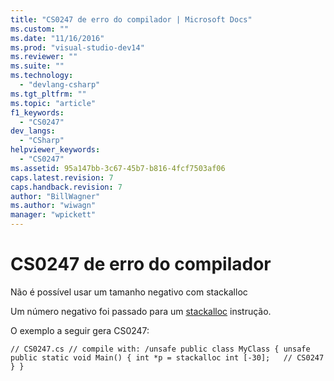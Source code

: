 ```yaml
---
title: "CS0247 de erro do compilador | Microsoft Docs"
ms.custom: ""
ms.date: "11/16/2016"
ms.prod: "visual-studio-dev14"
ms.reviewer: ""
ms.suite: ""
ms.technology: 
  - "devlang-csharp"
ms.tgt_pltfrm: ""
ms.topic: "article"
f1_keywords: 
  - "CS0247"
dev_langs: 
  - "CSharp"
helpviewer_keywords: 
  - "CS0247"
ms.assetid: 95a147bb-3c67-45b7-b816-4fcf7503af06
caps.latest.revision: 7
caps.handback.revision: 7
author: "BillWagner"
ms.author: "wiwagn"
manager: "wpickett"
---
```

# CS0247 de erro do compilador
Não é possível usar um tamanho negativo com stackalloc  
  
 Um número negativo foi passado para um [stackalloc](../../csharp/language-reference/keywords/stackalloc.md) instrução.  
  
 O exemplo a seguir gera CS0247:  
  
```  
// CS0247.cs // compile with: /unsafe public class MyClass { unsafe public static void Main() { int *p = stackalloc int [-30];   // CS0247 } }  
```